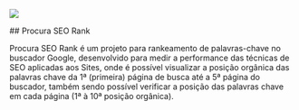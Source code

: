 <p>
  <img src=https://img.shields.io/badge/vers%C3%A3o-1.0.1-red />  
</p>
## Procura SEO Rank
<p>
  Procura SEO Rank é um projeto para rankeamento de palavras-chave no buscador Google, desenvolvido para medir a performance das técnicas de SEO aplicadas aos Sites, onde é possível visualizar a posição orgânica das palavras chave da 1ª (primeira) página de busca até a 5ª página do buscador, também sendo possível verificar a posição das palavras chave em cada página (1ª à 10ª posição orgânica).
</p>
